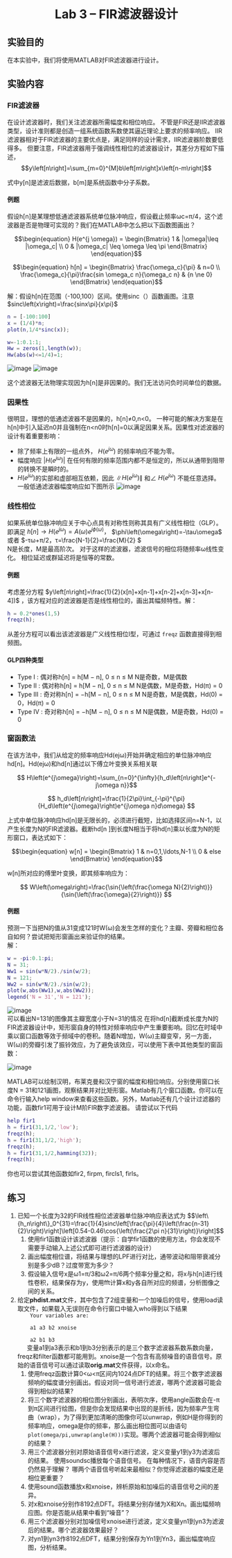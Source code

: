 # <div align = 'center'> Lab 3 – FIR滤波器设计 </div>

## 实验目的
在本实验中，我们将使用MATLAB对FIR滤波器进行设计。

## 实验内容
### FIR滤波器
在设计滤波器时，我们关注滤波器所需幅度和相位响应。 不管是FIR还是IIR滤波器类型，设计准则都是创造一组系统函数系数使其逼近理论上要求的频率响应。 IIR滤波器相对于FIR滤波器的主要优点是，满足同样的设计需求，IIR滤波器阶数要低得多。 但要注意，FIR滤波器用于强调线性相位的滤波器设计，其差分方程如下描述，
 $$y\left[n\right]=\sum_{m=0}^{M}b\left[m\right]x\left[n-m\right]$$
 
 式中y[n]是滤波后数据，b[m]是系统函数中分子系数。
 
 #### 例题
 假设h[n]是某理想低通滤波器系统单位脉冲响应，假设截止频率ωc=π/4，这个滤波器是否是物理可实现的？我们在MATLAB中怎么把以下函数图画出？  
 
$$\begin{equation}
H(e^{j \omega}) = 
   \begin{Bmatrix} 
   1 & |\omega|\leq |\omega_c|  \\
   0 & |\omega_c| \leq \omega \leq \pi
   \end{Bmatrix} 
\end{equation}$$  
 
 $$\begin{equation}
h[n] = 
   \begin{Bmatrix} 
   \frac{\omega_c}{\pi} & n=0  \\
   \frac{\omega_c}{\pi}\frac{sin \omega_c n}{\omega_c n} & {n \ne 0}
   \end{Bmatrix} 
\end{equation}$$  

 解：假设h[n]在范围（-100,100）区间。使用sinc（）函数画图。注意 $sinc\left(x\right)=\frac{sinx\pi}{x\pi}$ 
 
 ```matlab
 n = [-100:100]
x = (1/4)*n;
plot(n,1/4*sinc(x));
 
w=-1:0.1:1;
Hw = zeros(1,length(w));
Hw(abs(w)<=1/4)=1;
```
![image](https://user-images.githubusercontent.com/88413945/185742769-fc7357d1-a8ba-4daf-948a-9019ef11334d.png)
![image](https://user-images.githubusercontent.com/88413945/185742770-cd09261a-afce-4df7-bda6-fa17989f0b13.png)

这个滤波器无法物理实现因为h[n]是非因果的。我们无法访问负时间单位的数据。

### 因果性
很明显，理想的低通滤波器不是因果的，h[n]≠0,n<0。 一种可能的解决方案是在h[n]中引入延迟n0并且强制在n<n0时h[n]=0以满足因果关系。因果性对滤波器的设计有着重要影响：
- 除了频率上有限的一组点外， $H(e^{jω})$ 的频率响应不能为零。
- 幅度响应 $|H(e^{jω})|$ 在任何有限的频率范围内都不是恒定的，所以从通带到阻带的转换不是瞬时的。
- $H(e^{jω})$的实部和虚部相互依赖，因此 $\|H(e^{jω})\|$ 和∠ $H(e^{jω})$ 不能任意选择。
一般低通滤波器幅度响应如下图所示
![image](https://user-images.githubusercontent.com/88413945/185742829-76baf20e-6c6e-4739-b400-79a148dedd30.png)

### 线性相位
如果系统单位脉冲响应关于中心点具有对称性则称其具有广义线性相位（GLP）。即满足
 $h\left[n\right]\rightarrow H\left(e^{j\omega}\right)=A\left(\omega\right)e^{j\phi\left(\omega\right)}，$ 
 $\phi\left(\omega\right)=-\tau\omega\$ 或者 $-τω+π/2，τ=\frac{N-1}{2}=\frac{M}{2} $   
N是长度，M是最高阶次。
对于这样的滤波器，滤波信号的相位将随频率ω线性变化。 相位延迟或群延迟将是恒等的常数。

#### 例题
考虑差分方程 $y\left[n\right]=\frac{1}{2}(x[n]+x[n-1]+x[n-2]+x[n-3]+x[n-4])$ ，该方程对应的滤波器是否是线性相位的，画出其幅频特性。解：
```matlab
h = 0.2*ones(1,5)
freqz(h); 
```
从差分方程可以看出该滤波器是广义线性相位I型，可通过 `freqz` 函数直接得到相频图。

#### GLP四种类型
- Type I : 偶对称h[n] = h[M − n], 0 ≤ n ≤ M		N是奇数，M是偶数
- Type II : 偶对称h[n] = h[M − n], 0 ≤ n ≤ M		N是偶数，M是奇数，Hd(π) = 0
- Type III : 奇对称h[n] = −h[M − n], 0 ≤ n ≤ M	N是奇数，M是偶数，Hd(0) = 0，Hd(π) = 0
- Type IV : 奇对称h[n] = −h[M − n], 0 ≤ n ≤ M	N是偶数，M是奇数，Hd(0) = 0

### 窗函数法
在该方法中，我们从给定的频率响应Hd(ejω)开始并确定相应的单位脉冲响应hd[n]。Hd(ejω)和hd[n]通过以下傅立叶变换关系相关联  

$$ H\left(e^{j\omega}\right)=\sum_{n=0}^{\infty}{h_d\left[n\right]e^{-j\omega n}}$$

$$ h_d\left[n\right]=\frac{1}{2\pi}\int_{-\pi}^{\pi}{H_d\left(e^{j\omega}\right)e^{j\omega n}d\omega} $$

上式中单位脉冲响应hd[n]是无限长的，必须进行截短，比如选择区间n=N-1，以产生长度为N的FIR滤波器。截断hd[n ]到长度N相当于将hd[n]乘以长度为N的矩形窗口，表达式如下：  

$$\begin{equation}
w[n] = 
   \begin{Bmatrix} 
   1 & n=0,1,\ldots,N-1  \\
   0 & else
   \end{Bmatrix} 
\end{equation}$$  

w[n]所对应的傅里叶变换，即其频率响应为：

$$ W\left(\omega\right)=\frac{\sin{\left(\frac{\omega N}{2}\right)}}{\sin{\left(\frac{\omega}{2}\right)}} $$

#### 例题
预测一下当把N的值从31变成121时W(ω)会发生怎样的变化？主瓣、旁瓣和相位各自如何？尝试把矩形窗画出来验证你的结果。  
解：  
```matlab
w = -pi:0.1:pi;
N = 31;
Ww1 = sin(w*N/2)./sin(w/2);
N = 121;
Ww2 = sin(w*N/2)./sin(w/2);
plot(w,abs(Ww1),w,abs(Ww2));
legend('N = 31','N = 121');
```
![image](https://user-images.githubusercontent.com/88413945/185742978-f4343d1f-a1e8-446b-b7eb-2dd360af19fb.png)  
可以看出N=131的图像其主瓣宽度小于N=31的情况
在将hd[n]截断成长度为N的FIR滤波器设计中，矩形窗自身的特性对频率响应中产生重要影响。回忆在时域中乘以窗口函数等效于频域中的卷积。随着N增加，W(ω)主瓣变窄，另一方面，W(ω)的旁瓣引发了振铃效应，为了避免该效应，可以使用下表中其他类型的窗函数：

![image](https://user-images.githubusercontent.com/88413945/185742983-2ac13121-5984-4f04-bcb2-20c9d5813f7c.png)

MATLAB可以绘制汉明，布莱克曼和汉宁窗的幅度和相位响应。分别使用窗口长度N = 31和121画图，观察结果并对比矩形窗。Matlab有几个窗口函数。你可以在命令行输入help window来查看这些函数。另外，Matlab还有几个设计过滤器的功能，函数fir1可用于设计M阶FIR数字滤波器。 请尝试以下代码  
```matlab
help fir1
h = fir1(31,1/2,'low');
freqz(h);
h = fir1(31,1/2,'high');
freqz(h);
h = fir1(31,1/2,hamming(32));
freqz(h);
```
你也可以尝试其他函数如fir2, firpm, fircls1, firls。

## 练习
<ol>
  <li>已知一个长度为32的FIR线性相位滤波器单位脉冲响应表达式为
   $$\left\{h_n\right\}_0^{31}=\frac{1}{4}sinc\left[\frac{\pi}{4}\left(\frac{n-31}{2}\right)\right]\left[0.54-0.46\cos{\left(\frac{2\pi n}{31}\right)}\right]$$ 
  
  <ol>
    <li>使用fir1函数设计该滤波器（提示：自学fir1函数的使用方法，你会发现不需要手动输入上述公式即可进行滤波器的设计）</li>
    <li>画出幅度相位谱，将结果与理想的LPF进行对比，通带波动和阻带衰减分别是多少dB？过度带宽为多少？</li>
    <li>假设输入信号x是ω1=π/3和ω2=π/6两个频率分量之和，将x与h[n]进行线性卷积，结果保存为y，使用fft计算x和y各自所对应的频谱，分析图像之间的关系。</li>
  </ol>
  </li>
  
  <li>给定<b>phdist.mat</b>文件，其中包含了2组变量和一个加噪后的信号，使用load读取文件，如果载入无误则在命令行窗口中输入who得到以下结果
  <code>
    Your variables are:<br>
    a1 a3 b2 xnoise<br>
    a2 b1 b3 
   </code>
    变量a1到a3表示和b1到b3分别表示的是三个数字滤波器系数系数向量，freqz和filter函数都可能用到。xnoise是一个包含有高频噪音的语音信号。原始的语音信号可以通过读取<b>orig.mat</b>文件获得，以x命名。
    <ol>
      <li>使用freqz函数计算0<ω<π区间内1024点DFT的结果。将三个数字滤波器频响的幅度谱分别画出。假设对同一信号进行滤波，哪两个滤波器可能会得到相似的结果?</li>
      <li>将三个数字滤波器的相位图分别画出，表明次序，使用angle函数会在-π到π区间进行绘图，但是你会发现结果中出现的是折线，因为频率产生弯曲（wrap），为了得到更加清晰的图像你可以unwrap，例如H是你得到的频率响应，omega是你的频率，那么画出相位图可以由语句<code>plot(omega/pi,unwrap(angle(H)))</code>实现。哪两个滤波器可能会得到相似的结果？</li>
      <li>用三个滤波器分别对原始语音信号x进行滤波，定义变量y1到y3为滤波后的结果。 使用soundsc播放每个语音信号。 在每种情况下，语音内容是否仍然易于理解？ 哪两个语音信号听起来最相似？你觉得滤波器的幅度还是相位更重要？</li>
      <li>使用sound函数播放x和xnoise，辨析原始和加噪后的语音信号之间的差异。</li>
      <li>对x和xnoise分别作8192点DFT。将结果分别存储为X和Xn。画出幅频响应图。你是否能从结果中看到“噪音”？</li>
      <li>用三个滤波器分别对加噪信号xnoise进行滤波，定义变量yn1到yn3为滤波后的结果。哪个滤波器效果最好？</li>
      <li>对yn1到yn3作8192点DFT，结果分别保存为Yn1到Yn3，画出幅度响应图，分析结果。</li>
    </ol>
  </li>
</ol>
  
  

    




 
